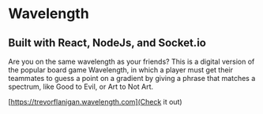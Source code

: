 # Wavelength

## Built with React, NodeJs, and Socket.io


Are you on the same wavelength as your friends? This is a digital version of the popular board game Wavelength, in which a player must get their teammates to guess a point on a gradient by giving a phrase that matches a spectrum, like Good to Evil, or Art to Not Art.

[https://trevorflanigan.wavelength.com](Check it out)
